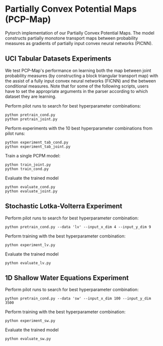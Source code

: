 # Partially Convex Potential Maps (PCP-Map)
Pytorch implementation of our Partially Convex Potential Maps. The model constructs partially 
monotone transport maps between probability measures as gradients of partially input convex 
neural networks (PICNN).

## UCI Tabular Datasets Experiments
We test PCP-Map's performance on learning both the map between joint probability measures
(by constructing a block triangular transport map) with the assist of a fully input convex 
neural networks (FICNN) and the between conditional measures. Note that for some of the following 
scripts, users have to set the appropriate arguments in the parser according to which dataset 
they are learning.

Perform pilot runs to search for best hyperparameter combinations:

```
python pretrain_cond.py
python pretrain_joint.py
```

Perform experiments with the 10 best hyperparameter combinations from pilot runs:
```
python experiment_tab_cond.py
python experiment_tab_joint.py
```

Train a single PCPM model:
```
python train_joint.py
python train_cond.py
```

Evaluate the trained model
```
python evaluate_cond.py
python evaluate_joint.py
```

## Stochastic Lotka-Volterra Experiment

Perform pilot runs to search for best hyperparameter combination:
```
python pretrain_cond.py --data 'lv' --input_x_dim 4 --input_y_dim 9
```

Perform training with the best hyperparameter combination:
```
python experiment_lv.py
```

Evaluate the trained model
```
python evaluate_lv.py
```

## 1D Shallow Water Equations Experiment
Perform pilot runs to search for best hyperparameter combination:
```
python pretrain_cond.py --data 'sw' --input_x_dim 100 --input_y_dim 3500
```

Perform training with the best hyperparameter combination:
```
python experiment_sw.py
```

Evaluate the trained model
```
python evaluate_sw.py
```
